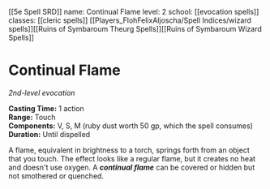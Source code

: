 [[5e Spell SRD]]
name: Continual Flame
level: 2
school: [[evocation spells]]
classes: [[cleric spells]]
         [[Players_FlohFelixAljoscha/Spell Indices/wizard spells]][[Ruins of Symbaroum Theurg Spells]][[Ruins of Symbaroum Wizard Spells]]

# Continual Flame 
_2nd-level evocation_ 

**Casting Time:** 1 action    
**Range:** Touch    
**Components:** V, S, M (ruby dust worth 50 gp, which the spell consumes)    
**Duration:** Until dispelled 

A flame, equivalent in brightness to a torch, springs forth from an object that you touch. The effect looks like a regular flame, but it creates no heat and doesn't use oxygen. A **_continual flame_** can be covered or hidden but not smothered or quenched. 